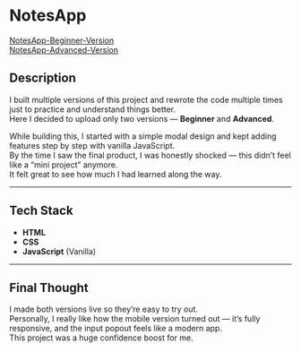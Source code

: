 # NotesApp

[NotesApp-Beginner-Version](https://aniket23padalkar.github.io/NotesApp/NotesApp-Beginner-Version/)  
[NotesApp-Advanced-Version](https://aniket23padalkar.github.io/NotesApp/NotesApp-Advanced-Version/)

## Description

I built multiple versions of this project and rewrote the code multiple times just to practice and understand things better.  
Here I decided to upload only two versions — **Beginner** and **Advanced**.

While building this, I started with a simple modal design and kept adding features step by step with vanilla JavaScript.  
By the time I saw the final product, I was honestly shocked — this didn’t feel like a “mini project” anymore.  
It felt great to see how much I had learned along the way.

---

## Tech Stack

-   **HTML**
-   **CSS**
-   **JavaScript** (Vanilla)

---

## Final Thought

I made both versions live so they’re easy to try out.  
Personally, I really like how the mobile version turned out — it’s fully responsive, and the input popout feels like a modern app.  
This project was a huge confidence boost for me.

